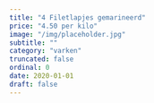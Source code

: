 ```yaml
---
title: "4 Filetlapjes gemarineerd"
price: "4.50 per kilo"
image: "/img/placeholder.jpg"
subtitle: ""
category: "varken"
truncated: false
ordinal: 0
date: 2020-01-01
draft: false
---
```

